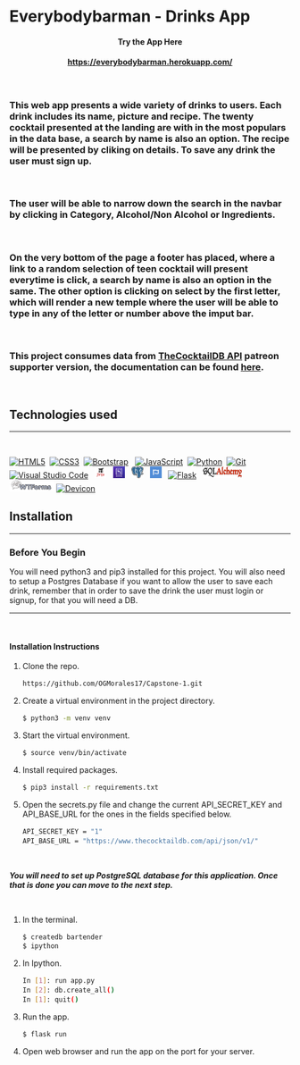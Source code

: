 # Everybodybarman - Drinks App


#### <div align='center'>Try the App Here</div>  
#### <div align='center'>https://everybodybarman.herokuapp.com/</div>  


<br>

### This web app presents a wide variety of drinks to users. Each drink includes its name, picture and recipe. The twenty cocktail presented at the landing are with in the most populars in the data base, a search by name is also an option. The recipe will be presented by cliking on details. To save any drink the user must sign up.
<br>  

### The user will be able to narrow down the search in the navbar by clicking in Category, Alcohol/Non Alcohol or Ingredients.

<br>  

### On the very bottom of the page a footer has placed, where a link to a random selection of teen cocktail will present everytime is click, a search by name is also an option in the same. The other option is clicking on select by the first letter, which will render a new temple where the user will be able to type in any of the letter or number above the imput bar.
  
<br>  

### This project consumes data from <a>[TheCocktailDB API](https://www.thecocktaildb.com/)</a> patreon supporter version, the documentation can be found  <a>[here](https://www.thecocktaildb.com/api.php)</a>. 
<br> 


## Technologies used
<hr>

<br>


 <a href="https://www.w3.org/TR/html5/" title="HTML5"><img src="https://cdn.jsdelivr.net/gh/devicons/devicon/icons/html5/html5-original.svg" alt="HTML5" width="21px" height="21px"></a> &nbsp;<a href="https://www.w3.org/TR/CSS/" title="CSS3"><img src="https://cdn.jsdelivr.net/gh/devicons/devicon/icons/css3/css3-original.svg" alt="CSS3" width="21px" height="21px"></a> &nbsp;<a href="https://getbootstrap.com/" title="Bootstrap"><img src="https://cdn.jsdelivr.net/gh/devicons/devicon/icons/bootstrap/bootstrap-original.svg" alt="Bootstrap" width="21px" height="21px"></a> &nbsp; <a href="https://developer.mozilla.org/en-US/docs/Web/JavaScript" title="JavaScript"><img src="https://cdn.jsdelivr.net/gh/devicons/devicon/icons/javascript/javascript-original.svg" alt="JavaScript" width="21px" height="21px"></a> &nbsp;<a href="https://www.python.org/" title="Python"><img src="https://cdn.jsdelivr.net/gh/devicons/devicon/icons/python/python-original.svg" alt="Python" width="21px" height="21px"></a> &nbsp;<a href="https://git-scm.com/" title="Git"><img src="https://cdn.jsdelivr.net/gh/devicons/devicon/icons/git/git-original.svg" alt="Git" width="21px" height="21px"></a> &nbsp;<a href="https://code.visualstudio.com/" title="Visual Studio Code"><img src="https://cdn.jsdelivr.net/gh/devicons/devicon/icons/vscode/vscode-original.svg" alt="Visual Studio Code" width="21px" height="21px"></a> &nbsp; <a href="https://jinja.palletsprojects.com/en/3.0.x/" title="JINJA"><img src="readme_files/jinja2.png" alt="JINJA" width="21px" height="21px" style="background-color: white"></a> &nbsp; <a href="https://www.heroku.com/" title="Heroku"><img src="readme_files/heroku.jpeg" alt="Heroku" width="21px" height="21px"></a> &nbsp; <a href="https://www.postgresql.org/" title="Postgres"><img src="readme_files/postgres.png" alt="Postgres" width="21px" height="21px"></a> &nbsp; <a href="https://fontawesome.com/" title="FontAwesome"><img src="readme_files/fontawesome.png" alt="FontAwesome" width="21px" height="21px"></a> &nbsp; <a href="https://flask.palletsprojects.com/en/1.1.x/" title="Flask"><img src="https://cdn.jsdelivr.net/gh/devicons/devicon/icons/flask/flask-original.svg" alt="Flask" width="40px" height="21px" style="background-color: white"></a> &nbsp; <a href="https://www.sqlalchemy.org/" title="Git"><img src="readme_files/sql_alchemy_logo.jpeg" alt="WTForms" width="70px" height="21px"></a> &nbsp; <a href="https://wtforms.readthedocs.io/en/2.3.x/#" title="WTForms"><img src="readme_files/wtforms.png" alt="SQLAlchemy" width="80px" height="21px"></a>&nbsp;<a href="https://devicon.dev/" title="Devicon"><img src="https://cdn.jsdelivr.net/gh/devicons/devicon/icons/devicon/devicon-original.svg" alt="Devicon" width="80px" height="21px"></a>


## Installation 
<hr>

### Before You Begin
You will need python3 and pip3 installed for this project. You will also need to setup a Postgres Database if you want to allow the user to save each drink, remember that in order to save the drink the user must login or signup, for that you will need a DB.
<br>
<hr>
<br>

#### Installation Instructions

1. Clone the repo.
    ```sh
    https://github.com/OGMorales17/Capstone-1.git
    ```

2. Create a virtual environment in the project directory.
    ```sh 
    $ python3 -m venv venv
    ```

3. Start the virtual environment.
    ```sh
    $ source venv/bin/activate
    ```

4. Install required packages.
    ```sh
    $ pip3 install -r requirements.txt
    ```

5. Open the secrets.py file and change the current API_SECRET_KEY and API_BASE_URL for the ones in the fields specified below. 

   
    ```sh
    API_SECRET_KEY = "1"
    API_BASE_URL = "https://www.thecocktaildb.com/api/json/v1/"
    ```
<br>  


_**You will need to set up PostgreSQL database for this application. Once that is done you can move to the next step.**_

<br>  

1. In the terminal.
    ```sh
    $ createdb bartender
    $ ipython
    ```

2. In Ipython.
    ```sh
    In [1]: run app.py
    In [2]: db.create_all()
    In [1]: quit()

    ```

3. Run the app.
    ```sh 
    $ flask run
    ```

4.  Open web browser and run the app on the port for your server.
